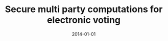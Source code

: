 ---
title: "Secure multi party computations for electronic voting"
collection: publications
category: theses
permalink: /publication/2014-01-01-Secure-multi-party-computations-for-electronic-voting
date: 2014-01-01
venue: 'MSc thesis. Athens, Greece: MPLA Graduate Program, University of Athens~…'
citation: ' Panagiotis Grontas, &quot;Secure multi party computations for electronic voting.&quot; MSc thesis. Athens, Greece: MPLA Graduate Program, University of Athens~…, 2014.'
---